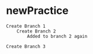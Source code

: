 # newPractice
    Create Branch 1
        Create Branch 2
            Added to branch 2 again

    Create Branch 3